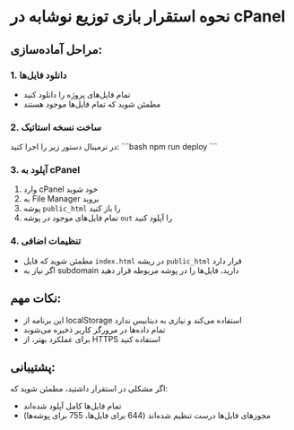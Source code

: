 # نحوه استقرار بازی توزیع نوشابه در cPanel

## مراحل آماده‌سازی:

### 1. دانلود فایل‌ها
- تمام فایل‌های پروژه را دانلود کنید
- مطمئن شوید که تمام فایل‌ها موجود هستند

### 2. ساخت نسخه استاتیک
در ترمینال دستور زیر را اجرا کنید:
\`\`\`bash
npm run deploy
\`\`\`

### 3. آپلود به cPanel
1. وارد cPanel خود شوید
2. به File Manager بروید
3. پوشه `public_html` را باز کنید
4. تمام فایل‌های موجود در پوشه `out` را آپلود کنید

### 4. تنظیمات اضافی
- مطمئن شوید که فایل `index.html` در ریشه `public_html` قرار دارد
- اگر نیاز به subdomain دارید، فایل‌ها را در پوشه مربوطه قرار دهید

## نکات مهم:
- این برنامه از localStorage استفاده می‌کند و نیازی به دیتابیس ندارد
- تمام داده‌ها در مرورگر کاربر ذخیره می‌شوند
- برای عملکرد بهتر، از HTTPS استفاده کنید

## پشتیبانی:
اگر مشکلی در استقرار داشتید، مطمئن شوید که:
- تمام فایل‌ها کامل آپلود شده‌اند
- مجوزهای فایل‌ها درست تنظیم شده‌اند (644 برای فایل‌ها، 755 برای پوشه‌ها)
